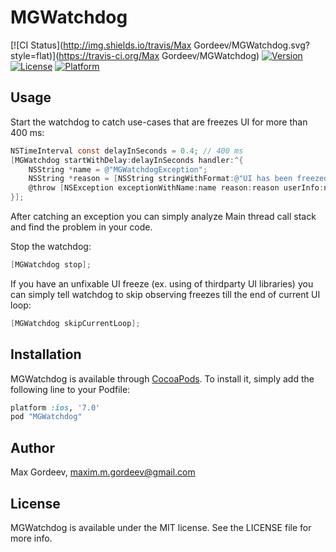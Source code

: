 # MGWatchdog

[![CI Status](http://img.shields.io/travis/Max Gordeev/MGWatchdog.svg?style=flat)](https://travis-ci.org/Max Gordeev/MGWatchdog)
[![Version](https://img.shields.io/cocoapods/v/MGWatchdog.svg?style=flat)](http://cocoapods.org/pods/MGWatchdog)
[![License](https://img.shields.io/cocoapods/l/MGWatchdog.svg?style=flat)](http://cocoapods.org/pods/MGWatchdog)
[![Platform](https://img.shields.io/cocoapods/p/MGWatchdog.svg?style=flat)](http://cocoapods.org/pods/MGWatchdog)

## Usage

Start the watchdog to catch use-cases that are freezes UI for more than 400 ms:
```objective-c
NSTimeInterval const delayInSeconds = 0.4; // 400 ms
[MGWatchdog startWithDelay:delayInSeconds handler:^{
    NSString *name = @"MGWatchdogException";
    NSString *reason = [NSString stringWithFormat:@"UI has been freezed for more than %.0f ms", delayinseconds * 1000.0];
    @throw [NSException exceptionWithName:name reason:reason userInfo:nil];
}];
```

After catching an exception you can simply analyze Main thread call stack and find the problem in your code.


Stop the watchdog:
```objective-c
[MGWatchdog stop];
```


If you have an unfixable UI freeze (ex. using of thirdparty UI libraries) you can simply tell watchdog to skip observing freezes till the end of current UI loop:
```objective-c
[MGWatchdog skipCurrentLoop];
```

## Installation

MGWatchdog is available through [CocoaPods](http://cocoapods.org). To install
it, simply add the following line to your Podfile:

```ruby
platform :ios, '7.0'
pod "MGWatchdog"
```

## Author

Max Gordeev, maxim.m.gordeev@gmail.com

## License

MGWatchdog is available under the MIT license. See the LICENSE file for more info.

